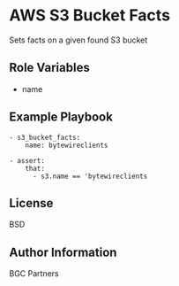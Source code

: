 AWS S3 Bucket Facts
=========

Sets facts on a given found S3 bucket

Role Variables
--------------

- name

Example Playbook
----------------

```
- s3_bucket_facts:
    name: bytewireclients

- assert:
    that:
      - s3.name == 'bytewireclients
```

License
-------

BSD

Author Information
------------------

BGC Partners
